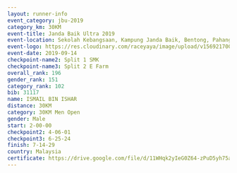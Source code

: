 ```yaml
---
layout: runner-info 
event_category: jbu-2019 
category_km: 30KM 
event-title: Janda Baik Ultra 2019 
event-location: Sekolah Kebangsaan, Kampung Janda Baik, Bentong, Pahang, Malaysia 
event-logo: https://res.cloudinary.com/raceyaya/image/upload/v1569217009/logo/janda-baik_vch1pc.jpg 
event-date: 2019-09-14 
checkpoint-name2: Split 1 SMK 
checkpoint-name3: Split 2 E Farm 
overall_rank: 196
gender_rank: 151
category_rank: 102
bib: 31117
name: ISMAIL BIN ISHAR
distance: 30KM
category: 30KM Men Open
gender: Male
start: 2-00-00
checkpoint2: 4-06-01
checkpoint3: 6-25-24
finish: 7-14-29
country: Malaysia
certificate: https://drive.google.com/file/d/11WHqk2yIeG0Z64-zPuD5yh75aTXZXfcu/view?usp=sharing
---
```

